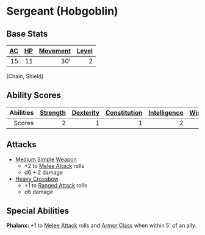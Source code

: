 # Sergeant (Hobgoblin)

## Base Stats

| [AC](../../../Player%20Characters/Derived%20Statistics/Armor%20Class.md) | [HP](../../../Player%20Characters/Derived%20Statistics/Health%20Points.md) | [Movement](../../../Game%20Procedures/Movement.md) | [Level](../../../Player%20Characters/Derived%20Statistics/Level.md) |
| -----------------------------------------------------------------------: | -------------------------------------------------------------------------: | -------------------------------------------------: | ------------------------------------------------------------------: |
|                                                                       15 |                                                                         11 |                                                30' |                                                                   2 |

(Chain, Shield)

## Ability Scores

| Abilities | [Strength](../../../Player%20Characters/Chosen%20Statistics/Strength.md) | [Dexterity](../../../Player%20Characters/Chosen%20Statistics/Dexterity.md) | [Constitution](../../../Player%20Characters/Chosen%20Statistics/Constitution.md) | [Intelligence](../../../Player%20Characters/Chosen%20Statistics/Intelligence.md) | [Wisdom](../../../Player%20Characters/Chosen%20Statistics/Wisdom.md)<br> | [Charisma](../../../Player%20Characters/Chosen%20Statistics/Charisma.md)<br> |
| --------: | -----------------------------------------------------------------------: | -------------------------------------------------------------------------: | -------------------------------------------------------------------------------: | -------------------------------------------------------------------------------: | -----------------------------------------------------------------------: | ---------------------------------------------------------------------------: |
|    Scores |                                                                        2 |                                                                          1 |                                                                                1 |                                                                                2 |                                                                        1 |                                                                            1 |

## Attacks

- [Medium Simple Weapon](../../../Items/Individual%20Item%20Cards/Weapons/Melee%20Weapons/Medium%20Simple%20Weapon.md)
	- +2 to [Melee Attack](../../../Game%20Procedures/Melee%20Attack.md) rolls
	- d6 + 2 damage
- [Heavy Crossbow](../../../Items/Individual%20Item%20Cards/Weapons/Ranged%20Weapons/Heavy%20Crossbow.md)
	- +1 to [Ranged Attack](../../../Game%20Procedures/Ranged%20Attack.md) rolls
	- d6 damage

## Special Abilities

**Phalanx:** +1 to [Melee Attack](../../../Game%20Procedures/Melee%20Attack.md) rolls and [Armor Class](../../../Player%20Characters/Derived%20Statistics/Armor%20Class.md) when within 5' of an ally.
